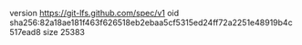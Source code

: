 version https://git-lfs.github.com/spec/v1
oid sha256:82a18ae181f463f626518eb2ebaa5cf5315ed24ff72a2251e48919b4c517ead8
size 25383
